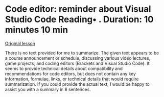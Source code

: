 # Code editor: reminder about Visual Studio Code Reading• . Duration: 10 minutes 10 min

[Original lesson](https://www.coursera.org/learn/uol-introduction-to-programming-1/supplement/mh6FI/code-editor-reminder-about-visual-studio-code)

There is no text provided for me to summarize. The given text appears to be a course announcement or schedule, discussing various video lectures, game projects, and coding editors (Brackets and Visual Studio Code). It seems to provide technical details about compatibility and recommendations for code editors, but does not contain any key information, formulae, links, or technical details that would require summarization. If you could provide the actual text, I would be happy to assist you with a summary in 8 sentences.

